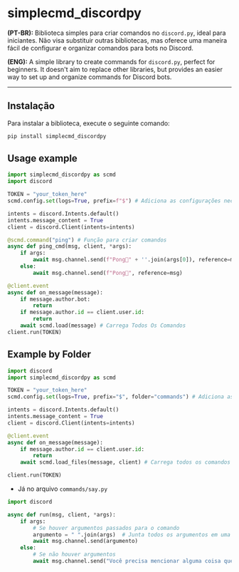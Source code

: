 # **simplecmd_discordpy**

**(PT-BR):** Biblioteca simples para criar comandos no `discord.py`, ideal para iniciantes. Não visa substituir outras bibliotecas, mas oferece uma maneira fácil de configurar e organizar comandos para bots no Discord.

**(ENG):** A simple library to create commands for `discord.py`, perfect for beginners. It doesn't aim to replace other libraries, but provides an easier way to set up and organize commands for Discord bots.

---

## **Instalação**

Para instalar a biblioteca, execute o seguinte comando:
```bash
pip install simplecmd_discordpy
```


## Usage example
```python
import simplecmd_discordpy as scmd
import discord

TOKEN = "your_token_here"
scmd.config.set(logs=True, prefix=f"$") # Adiciona as configurações necessárias

intents = discord.Intents.default()
intents.message_content = True
client = discord.Client(intents=intents)

@scmd.command("ping") # Função para criar comandos
async def ping_cmd(msg, client, *args):
    if args:
        await msg.channel.send(f"Pong🏓" + ''.join(args[0]), reference=msg)
    else:
        await msg.channel.send(f"Pong🏓", reference=msg)

@client.event
async def on_message(message):
    if message.author.bot:
        return
    if message.author.id == client.user.id:
        return
    await scmd.load(message) # Carrega Todos Os Comandos
client.run(TOKEN)
```

## Example by Folder
```python
import discord
import simplecmd_discordpy as scmd

TOKEN = "your_token_here"
scmd.config.set(logs=True, prefix="$", folder="commands") # Adiciona as configurações necessárias

intents = discord.Intents.default()
intents.message_content = True
client = discord.Client(intents=intents)

@client.event
async def on_message(message):
    if message.author.id == client.user.id:
        return
    await scmd.load_files(message, client) # Carrega todos os comandos por arquivo

client.run(TOKEN)
```

* Já no arquivo `commands/say.py`
```python
import discord

async def run(msg, client, *args):
    if args:
        # Se houver argumentos passados para o comando
        argumento = " ".join(args)  # Junta todos os argumentos em uma única string
        await msg.channel.send(argumento)
    else:
        # Se não houver argumentos
        await msg.channel.send("Você precisa mencionar alguma coisa que o bot deve falar")
```